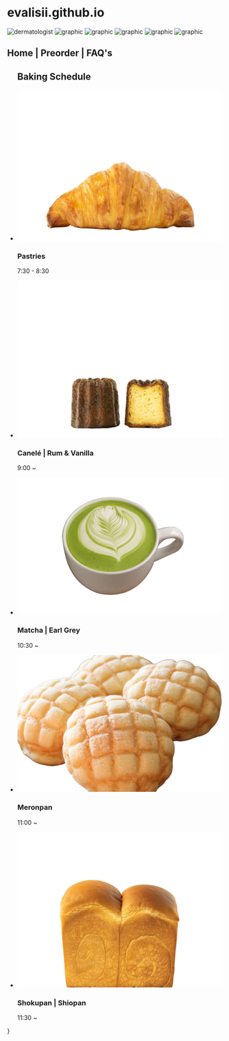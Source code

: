 # evalisii.github.io
<html lang="en">

<!-- ============================================ -->
<!--                    Steps                     -->
<!-- ============================================ -->

<head>
    <meta charset="UTF-8">
    <meta name="viewport" content="width=device-width, initial-scale=1.0">
    <title>Home | Bakemono Bakers</title>
    <link rel="stylesheet" type="text/css" href="https://evalisii.github.io/style.css">
</head>
<body>
    <section id="steps-1893">
        <div class="cs-container">
            <div class="cs-image-group">
                <picture class="cs-picture">
                    <!--Mobile Image-->
                    <source media="(max-width: 600px)" srcset="https://thecitylane.com/wp-content/uploads/2023/02/X1002892.jpg">
                    <!--Tablet and above Image-->
                    <source media="(min-width: 601px)" srcset="https://thecitylane.com/wp-content/uploads/2023/02/X1002892.jpg">
                    <img loading="lazy" decoding="async" src="https://thecitylane.com/wp-content/uploads/2023/02/X1002892.jpg" alt="dermatologist" width="324" height="467">
                </picture>
                <img class="cs-graphic cs-brown" loading="lazy" decoding="async" src="https://csimg.nyc3.cdn.digitaloceanspaces.com/Images/Graphics/brown-lines2.svg" alt="graphic" width="100" height="98" aria-hidden="true">
                <img class="cs-graphic cs-peach" loading="lazy" decoding="async" src="https://csimg.nyc3.cdn.digitaloceanspaces.com/Images/Icons/peach-blob.svg" alt="graphic" width="42" height="31" aria-hidden="true">
                <img class="cs-graphic cs-leaf" loading="lazy" decoding="async" src="https://csimg.nyc3.cdn.digitaloceanspaces.com/Images/Graphics/leaf-reverse.svg" alt="graphic" width="136" height="171" aria-hidden="true">
                <img class="cs-graphic cs-dots" loading="lazy" decoding="async" src="https://csimg.nyc3.cdn.digitaloceanspaces.com/Images/Icons/beige-dots.svg" alt="graphic" width="159" height="88" aria-hidden="true">
                <img class="cs-graphic cs-lines" loading="lazy" decoding="async" src="https://csimg.nyc3.cdn.digitaloceanspaces.com/Images/Graphics/mesh-reverse.svg" alt="graphic" width="150" height="165" aria-hidden="true">
            </div>
            <div class="cs-wrapper">
                <div class="cs-content">
                    <span class="cs-topper"></span>
                    <h2 class="cs-title">Home | Preorder | FAQ's </h2>
                </div>
                <ul class="cs-card-group">
                    <div class="header">
                        <h1>Baking Schedule</h1>
                    </div>
                    <li class="cs-item">
                        <img class="cs-number-img" src="images/croissant.png" alt="pastry">
                        <div class="cs-flex">
                            <h3 class="cs-h3">Pastries</h3>
                            <p class="cs-item-text">7:30 - 8:30</p>
                        </div>
                    </li>
                    <li class="cs-item">
                        <img class="cs-number-img" src="images/canele.png" alt="canele">
                        <div class="cs-flex">
                            <h3 class="cs-h3">Canelé | Rum & Vanilla</h3>
                            <p class="cs-item-text">9:00 ~</p>
                        </div>
                    </li>
                    <li class="cs-item">
                        <img class="cs-number-img" src="images/matcha.png" alt="matcha tea">
                        <div class="cs-flex">
                            <h3 class="cs-h3">Matcha | Earl Grey</h3>
                            <p class="cs-item-text">10:30 ~</p>
                        </div>
                    </li>
                    <li class="cs-item">
                        <img class="cs-number-img" src="images/meronpan3.png" alt="meronpan">
                        <div class="cs-flex">
                            <h3 class="cs-h3">Meronpan</h3>
                            <p class="cs-item-text">11:00 ~</p>
                        </div>
                    </li>
                    <li class="cs-item">
                        <img class="cs-number-img" src="images/shokupan.png" alt="shokupan">
                        <div class="cs-flex">
                            <h3 class="cs-h3">Shokupan | Shiopan</h3>
                            <p class="cs-item-text">11:30 ~</p>
                        </div>
                    </li>
                </ul>
            </div>
        </div>
    </section>
</body>
</html>

  }
